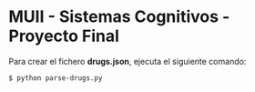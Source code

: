 # MUII - Sistemas Cognitivos - Proyecto Final

Para crear el fichero **drugs.json**, ejecuta el siguiente comando:

```sh
$ python parse-drugs.py
```

